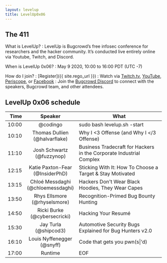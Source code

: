 ```yaml
---
layout: levelup
title: LevelUp0x06
---
```


## The 411

What is LevelUp?
:  LevelUp is Bugcrowd’s free infosec conference for researchers and the hacker community. It’s conducted live entirely online via Youtube, Twitch, and Discord.

When is LevelUp 0x06?
:  May 9 2020, 10:00 to 16:00 PDT (UTC -7)

How do I join?
: [Register]({{ site.rego_url }})
:  Watch via [Twitch.tv](https:/m.levelup.sh/2YIAg0XT), [YouTube](https://m.levelup.sh/2xL82aT), [Periscope](https://m.levelup.sh/2WtT3KU), or [Facebook](https://m.levelup.sh/3dsNVO5)
:  Join the [Bugcrowd Discord](https://bgcd.co/3c4WXR4) to connect with the speakers, Bugcrowd team, and other attendees.


## LevelUp 0x06 schedule

| Time  |      Speaker                           | What                                     |
|------:|:--------------------------------------:|------------------------------------------|
| 10:00 | @codingo                               | sudo bash levelup.sh -start                     |
| 10:10 | Thomas Dullien<br/> (@halvarflake)     | Why I <3 Offense (and Why I </3 Offense) |
| 11:10 | Josh Schwartz<br/> (@fuzzynop)         | Business Tradecraft for Hackers in the Corporate Industrial Complex |
| 12:15 | Katie Paxton-Fear<br/> (@InsiderPhD)   | Sticking With It: How To Choose a Target & Stay Motivated |
| 13:15 | Chloé Messdaghi<br/> (@chloemessdaghi)      | Hackers Don't Wear Black Hoodies, They Wear Capes    |
| 13:50 | Rhys Ellsmore<br/> (@rhyselsmore)      | Recognition-Primed Bug Bounty Hunting    |
| 14:50 | Ricki Burke<br/> (@cybersecricki)      | Hacking Your Resumé    |
| 15:30 | Jay Turla<br/> (@shipcod3)      | Automotive Security Bugs Explained for Bug Hunters v2.0    |
| 16:10 | Louis Nyffenegger<br/> (@snyff)      | Code that gets you pwn(s\|'d)    |
| 17:00 | Runtime      | EOF    |
